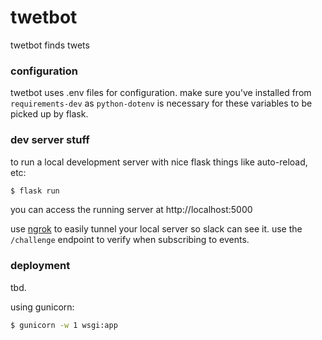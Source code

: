 # twetbot

twetbot finds twets

### configuration
twetbot uses .env files for configuration. make sure you've installed from `requirements-dev` as `python-dotenv` is necessary for these variables to be picked up by flask.


### dev server stuff
to run a local development server with nice flask things like auto-reload, etc:

```bash
$ flask run
```

you can access the running server at http://localhost:5000

use [ngrok](https://ngrok.com/) to easily tunnel your local server so slack can see it. use the `/challenge` endpoint to verify when subscribing to events.

### deployment
tbd.

using gunicorn:
```bash
$ gunicorn -w 1 wsgi:app
```
